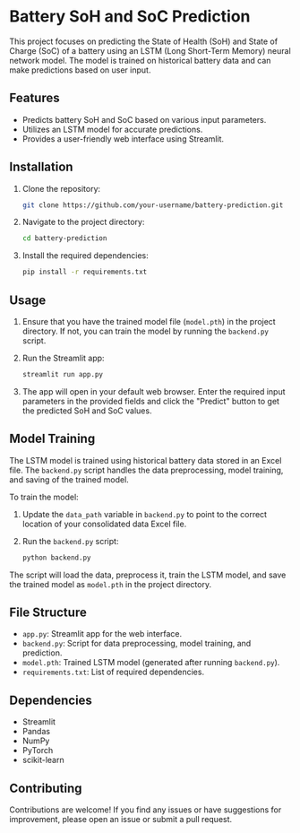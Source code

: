 # Battery SoH and SoC Prediction

This project focuses on predicting the State of Health (SoH) and State of Charge (SoC) of a battery using an LSTM (Long Short-Term Memory) neural network model. The model is trained on historical battery data and can make predictions based on user input.

## Features

- Predicts battery SoH and SoC based on various input parameters.
- Utilizes an LSTM model for accurate predictions.
- Provides a user-friendly web interface using Streamlit.

## Installation

1. Clone the repository:

    ```bash
    git clone https://github.com/your-username/battery-prediction.git
    ```

2. Navigate to the project directory:

    ```bash
    cd battery-prediction
    ```

3. Install the required dependencies:

    ```bash
    pip install -r requirements.txt
    ```

## Usage

1. Ensure that you have the trained model file (`model.pth`) in the project directory. If not, you can train the model by running the `backend.py` script.

2. Run the Streamlit app:

    ```bash
    streamlit run app.py
    ```

3. The app will open in your default web browser. Enter the required input parameters in the provided fields and click the "Predict" button to get the predicted SoH and SoC values.

## Model Training

The LSTM model is trained using historical battery data stored in an Excel file. The `backend.py` script handles the data preprocessing, model training, and saving of the trained model.

To train the model:

1. Update the `data_path` variable in `backend.py` to point to the correct location of your consolidated data Excel file.

2. Run the `backend.py` script:

    ```bash
    python backend.py
    ```

The script will load the data, preprocess it, train the LSTM model, and save the trained model as `model.pth` in the project directory.

## File Structure

- `app.py`: Streamlit app for the web interface.
- `backend.py`: Script for data preprocessing, model training, and prediction.
- `model.pth`: Trained LSTM model (generated after running `backend.py`).
- `requirements.txt`: List of required dependencies.

## Dependencies

- Streamlit
- Pandas
- NumPy
- PyTorch
- scikit-learn

## Contributing

Contributions are welcome! If you find any issues or have suggestions for improvement, please open an issue or submit a pull request.
